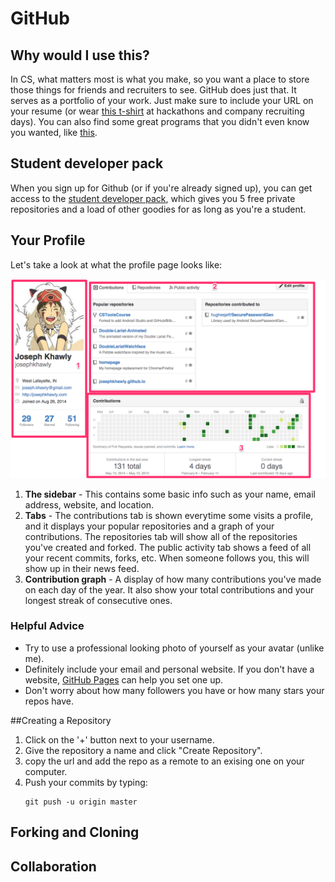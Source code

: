 # GitHub


## Why would I use this?

In CS, what matters most is what you make, so you want a place to store those things for friends and recruiters to see. GitHub does just that. It serves as a portfolio of your work. Just make sure to include your URL on your resume (or wear [this t-shirt](https://github.myshopify.com/products/github-username-shirt) at hackathons and company recruiting days). You can also find some great programs that you didn't even know you wanted, like [this](https://github.com/nvbn/thefuck).

## Student developer pack

When you sign up for Github (or if you're already signed up), you can get access to the [student developer pack](https://education.github.com/pack), which gives you 5 free private repositories and a load of other goodies for as long as you're a student.

## Your Profile
Let's take a look at what the profile page looks like:

![](profile.png)

1. **The sidebar** - This contains some basic info such as your name, email address, website, and location.
2. **Tabs** - The contributions tab is shown everytime some visits a profile, and it displays your popular repositories and a graph of your contributions. The repositories tab will show all of the repositories you've created and forked. The public activity tab shows a feed of all your recent commits, forks, etc. When someone follows you, this will show up in their news feed.
3. **Contribution graph** - A display of how many contributions you've made on each day of the year. It also show your total contributions and your longest streak of consecutive ones.

### Helpful Advice
- Try to use a professional looking photo of yourself as your avatar (unlike me).
- Definitely include your email and personal website. If you don't have a website, [GitHub Pages](https://pages.github.com/) can help you set one up.
- Don't worry about how many followers you have or how many stars your repos have.

##Creating a Repository
1. Click on the '+' button next to your username.
2. Give the repository a name and click "Create Repository".
3. copy the url and add the repo as a remote to an exising one on your computer.
4. Push your commits by typing:
 	```
 	git push -u origin master
 	```

## Forking and Cloning

## Collaboration
